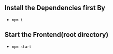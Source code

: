 ## Install the Dependencies first By
- ```
  npm i
  ```
  
## Start the Frontend(root directory)
- ```
  npm start
  ```
